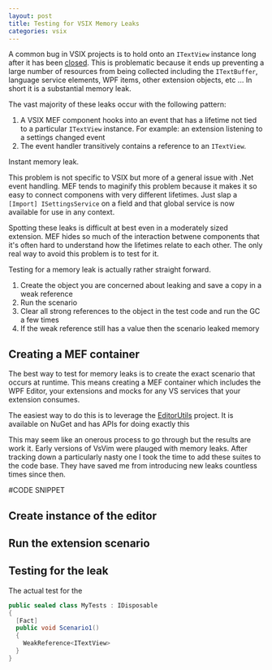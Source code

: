```yaml
---
layout: post
title: Testing for VSIX Memory Leaks
categories: vsix 
---
```


A common bug in VSIX projects is to hold onto an `ITextView` instance long after it has been [closed](http://msdn.microsoft.com/en-us/library/microsoft.visualstudio.text.editor.itextview.close.aspx).  This is problematic because it ends up preventing a large number of resources from being collected including the `ITextBuffer`, language service elements, WPF items, other extension objects, etc ...  In short it is a substantial memory leak.  

The vast majority of these leaks occur with the following pattern:

1. A VSIX MEF component hooks into an event that has a lifetime not tied to a particular `ITextView` instance.  For example: an extension listening to a settings changed event 
2. The event handler transitively contains a reference to an `ITextView`.  

Instant memory leak.

This problem is not specific to VSIX but more of a general issue with .Net event handling.  MEF tends to maginify this problem because it makes it so easy to connect componens with very different lifetimes.  Just slap a `[Import] ISettingsService` on a field and that global service is now available for use in any context.  

Spotting these leaks is difficult at best even in a moderately sized extension.  MEF hides so much of the interaction betwene components that it's often hard to understand how the lifetimes relate to each other.  The only real way to avoid this problem is to test for it. 

Testing for a memory leak is actually rather straight forward.  

1. Create the object you are concerned about leaking and save a copy in a weak reference
2. Run the scenario 
3. Clear all strong references to the object in the test code and run the GC a few times
4. If the weak reference still has a value then the scenario leaked memory 





## Creating a MEF container

The best way to test for memory leaks is to create the exact scenario that occurs at runtime.  This means creating a MEF container which includes the WPF Editor, your extensions and mocks for any VS services that your extension consumes.  

The easiest way to do this is to leverage the [EditorUtils](https://github.com/jaredpar/EditorUtils) project.  It is available on NuGet and has APIs for doing exactly this 

This may seem like an onerous process to go through but the results are work it.  Early versions of VsVim were plauged with memory leaks.  After tracking down a particularly nasty one I took the time to add these suites to the code base.  They have saved me from introducing new leaks countless times since then.  

#CODE SNIPPET

## Create instance of the editor


## Run the extension scenario 



## Testing for the leak

The actual test for the 


``` csharp
public sealed class MyTests : IDisposable 
{
  [Fact]
  public void Scenario1()
  {
    WeakReference<ITextView> 
  }
}
```
